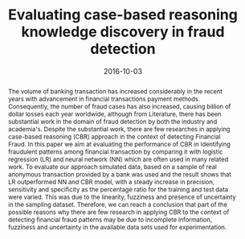 ---
title: "Evaluating case-based reasoning knowledge discovery in fraud detection"
abstract: "The volume of banking transaction has increased considerably in the recent years with advancement in financial transactions payment methods. Consequently, the number of fraud cases has also increased, causing billion of
dollar losses each year worldwide, although from Literature, there has been substantial work in the domain of fraud
detection by both the industry and academia's. Despite the substantial work, there are few researches in applying case-based reasoning (CBR) approach in the context of detecting Financial Fraud. In this paper we aim at evaluating the performance of CBR in Identifying fraudulent patterns
among financial transaction by comparing it with logistic regression (LR) and neural network (NN) which are often used in many related work. To evaluate our approach simulated data, based on a sample of real anonymous transaction provided by a bank was used and the result shows that
LR outperformed NN and CBR model, with a steady increase in precision, sensitivity and specificity as the percentage ratio
for the training and test data were varied. This was due to the linearity, fuzziness and presence of uncertainty in the sampling dataset. Therefore, we can reach a conclusion that part of the possible reasons why there are few research in applying CBR to the context of detecting financial fraud patterns may be due to incomplete information, fuzziness
and uncertainty in the available data sets used for experimentation."
collection: publications
permalink: /publication/adedoyin2016evaluating
date: 2016-10-03
venue: 'International Conference on Case-Based Reasoning (ICCBR) Workshops'
paperurl: '/files/pdf/papers/adedoyin2016evaluating.pdf'
citation: 'Adeyinka Adedoyin, Stelios Kapetanakis, Miltos Petridis, Emmanouil Panaousis (2016). 
&quot;Evaluating case-based reasoning knowledge discovery in fraud detection.&quot; 
<i>International Conference on Case-Based Reasoning (ICCBR) Workshops</i>. 
<span style="color:#2979ab;">(CORE2017 Ranking: B)</span>'
---